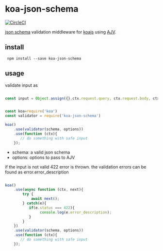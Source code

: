 # koa-json-schema

[![CircleCI](https://circleci.com/gh/zorro-del-caribe/koa-json-schema.svg?style=svg)](https://circleci.com/gh/zorro-del-caribe/koa-json-schema)

[json schema](http://json-schema.org/) validation middleware for [koajs](http://koajs.com/) using [AJV](https://github.com/epoberezkin/ajv).

## install

`` npm install --save koa-json-schema``

## usage

validate input as

```Javascript

const input = Object.assign({},ctx.request.query, ctx.request.body, ctx.params);

```

```Javascript

const koa=require('koa')
const validator = require('koa-json-schema')

koa()
    .use(validator(schema, options))
    .use(function (ctx){
       // do something with safe input
    });
```

* schema: a valid json schema
* options: options to pass to AJV

if the input is not valid 422 error is thrown. the validation errors can be found as error.error_description

```Javascript

koa()
    .use(async function (ctx, next){
        try {
            await next();
        } catch(e){
           if(e.status === 422){
                console.log(e.error_description);
           }
        }
    })
    .use(validator(schema, options))
    .use(function (ctx){
       // do something with safe input
    });

```
